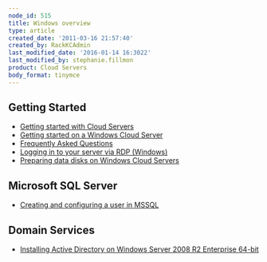 ```yaml
---
node_id: 515
title: Windows overview
type: article
created_date: '2011-03-16 21:57:40'
created_by: RackKCAdmin
last_modified_date: '2016-01-14 16:3022'
last_modified_by: stephanie.fillmon
product: Cloud Servers
body_format: tinymce
---
```


Getting Started
---------------

-   [Getting started with Cloud
    Servers](http://www.rackspace.com/knowledge_center/getting-started/cloud-servers "Getting Started with Cloud Servers")
-   [Getting started on a Windows Cloud
    Server](http://www.rackspace.com/knowledge_center/article/getting-started-on-a-windows-cloud-server "Getting Started on a Windows Cloud Server")
-   [Frequently Asked
    Questions](https://admin.rackspace.com/knowledge_center/article/cloud-servers-faqs "Frequently Asked Questions")
-   [Logging in to your server via RDP
    (Windows)](http://www.rackspace.com/knowledge_center/article/log-in-to-your-server-via-rdp-windows "Logging in to Your Server via RDP (Windows)")
-   [Preparing data disks on Windows Cloud
    Servers](http://www.rackspace.com/knowledge_center/article/preparing-data-disks-on-windows-cloud-servers)

Microsoft SQL Server
--------------------

-   [Creating and configuring a user in
    MSSQL](http://www.rackspace.com/knowledge_center/article/creating-and-configuring-a-user-in-mssql "Creating and Configuring a User in MSSQL")

Domain Services
---------------

-   [Installing Active Directory on Windows Server 2008 R2 Enterprise
    64-bit](http://www.rackspace.com/knowledge_center/article/installing-active-directory-domain-services-on-windows-server-2008-r2-enterprise-64-bit "Installing Active Directory on Windows Server 2008 R2 Enterprise 64-bit")


